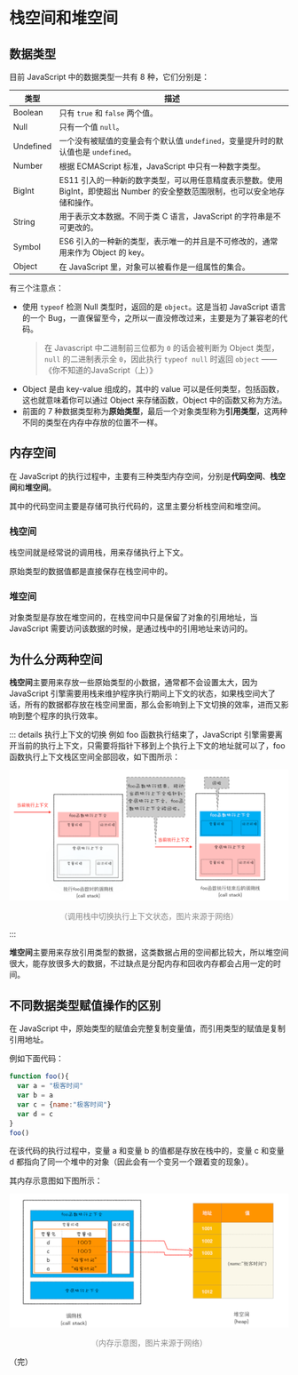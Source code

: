 # 栈空间和堆空间

## 数据类型

目前 JavaScript 中的数据类型一共有 8 种，它们分别是：

| 类型      | 描述                              |
| --------- | -------------------------------- |
| Boolean   | 只有 `true` 和 `false` 两个值。   |
| Null      | 只有一个值 `null`。               |
| Undefined | 一个没有被赋值的变量会有个默认值 `undefined`，变量提升时的默认值也是 `undefined`。     |
| Number    | 根据 ECMAScript 标准，JavaScript 中只有一种数字类型。      |
| BigInt    | ES11 引入的一种新的数字类型，可以用任意精度表示整数。使用 BigInt，即使超出 Number 的安全整数范围限制，也可以安全地存储和操作。    |
| String    | 用于表示文本数据。不同于类 C 语言，JavaScript 的字符串是不可更改的。      |
| Symbol    | ES6 引入的一种新的类型，表示唯一的并且是不可修改的，通常用来作为 Object 的 key。    |
| Object    | 在 JavaScript 里，对象可以被看作是一组属性的集合。      |

有三个注意点：

* 使用 `typeof` 检测 Null 类型时，返回的是 `object`。这是当初 JavaScript 语言的一个 Bug，一直保留至今，之所以一直没修改过来，主要是为了兼容老的代码。
  > 在 Javascript 中二进制前三位都为 `0` 的话会被判断为 Object 类型，`null` 的二进制表示全 `0`，因此执行 `typeof null` 时返回 `object` —— 《你不知道的JavaScript（上）》
* Object 是由 key-value 组成的，其中的 value 可以是任何类型，包括函数，这也就意味着你可以通过 Object 来存储函数，Object 中的函数又称为方法。
* 前面的 7 种数据类型称为**原始类型**，最后一个对象类型称为**引用类型**，这两种不同的类型在内存中存放的位置不一样。

## 内存空间

在 JavaScript 的执行过程中，主要有三种类型内存空间，分别是**代码空间**、**栈空间**和**堆空间**。

其中的代码空间主要是存储可执行代码的，这里主要分析栈空间和堆空间。

### 栈空间

栈空间就是经常说的调用栈，用来存储执行上下文。

原始类型的数据值都是直接保存在栈空间中的。

### 堆空间

对象类型是存放在堆空间的，在栈空间中只是保留了对象的引用地址，当 JavaScript 需要访问该数据的时候，是通过栈中的引用地址来访问的。

## 为什么分两种空间

**栈空间**主要用来存放一些原始类型的小数据，通常都不会设置太大，因为 JavaScript 引擎需要用栈来维护程序执行期间上下文的状态，如果栈空间大了话，所有的数据都存放在栈空间里面，那么会影响到上下文切换的效率，进而又影响到整个程序的执行效率。

::: details 执行上下文的切换
例如 foo 函数执行结束了，JavaScript 引擎需要离开当前的执行上下文，只需要将指针下移到上个执行上下文的地址就可以了，foo 函数执行上下文栈区空间全部回收，如下图所示：

<div style="text-align: center;">
  <img src="./assets/switch-execution-context-state-in-the-call-stack.png" alt="调用栈中切换执行上下文状态">
  <p style="text-align: center; color: #888;">（调用栈中切换执行上下文状态，图片来源于网络）</p>
</div>
:::

**堆空间**主要用来存放引用类型的数据，这类数据占用的空间都比较大，所以堆空间很大，能存放很多大的数据，不过缺点是分配内存和回收内存都会占用一定的时间。

## 不同数据类型赋值操作的区别

在 JavaScript 中，原始类型的赋值会完整复制变量值，而引用类型的赋值是复制引用地址。

例如下面代码：

```javascript
function foo(){
  var a = "极客时间"
  var b = a
  var c = {name:"极客时间"}
  var d = c
}
foo()
```

在该代码的执行过程中，变量 a 和变量 b 的值都是存放在栈中的，变量 c 和变量 d 都指向了同一个堆中的对象（因此会有一个变另一个跟着变的现象）。

其内存示意图如下图所示：

<div style="text-align: center;">
  <img src="./assets/memory-allocation.png" alt="内存示意图" style="width: 600px;">
  <p style="text-align: center; color: #888;">（内存示意图，图片来源于网络）</p>
</div>

（完）
